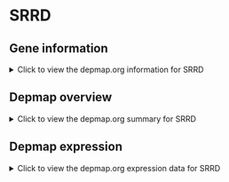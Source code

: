 <h1>SRRD</h1>

<h2>Gene information</h2>
<details>
  <summary>Click to view the depmap.org information for SRRD</summary>
  <iframe src="https://depmap.org/portal/gene/SRRD?tab=about" style="border:none;width:100%;height:800px"></iframe>
</details>

<h2>Depmap overview</h2>
<details>
  <summary>Click to view the depmap.org summary for SRRD</summary>
  <iframe src="https://depmap.org/portal/gene/SRRD?tab=overview" style="border:none;width:100%;height:800px"></iframe>
</details>

<h2>Depmap expression</h2>
<details>
  <summary>Click to view the depmap.org expression data for SRRD</summary>
  <iframe src="https://depmap.org/portal/gene/SRRD?tab=characterization" style="border:none;width:100%;height:800px"></iframe>
</details>


<!--
<h2>Reactome Pathway diagram</h2>
PNAME
-->


